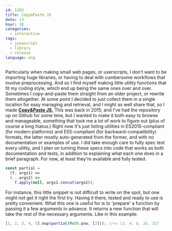 ```yaml
---
id: 1103
title: Copy&Paste JS
date: 13
hour: 18
categories:
  - interactive
tags:
  - javascript
  - library
  - release
language: eng
---
```


Particularly when making small web pages, or userscripts, I don't want to be importing huge libraries, or having to deal with cumbersome workflows that involve preprocessing. And so I find myself making little utility functions that fit my coding style, which end up being the same ones over and over. Sometimes I copy-and-paste them straight from an older project, or rewrite them altogether. At some point I decided to just collect them in a single location for easy managing and retrieval, and I might as well share that, so I made [**Copy&Paste JS.**](https://github.com/agj/copy-paste-js) This was back in 2015, and I've had the repository up on Github for some time, but I wanted to make it both easy to browse and manageable, something that took me a lot of work to figure out (plus of course a long hiatus.) Right now it's just listing utilities in ES2015-compliant (for modern platforms) and ES5-compliant (for backward-compatibility) formats, the latter mostly auto-generated from the former, and with no documentation or examples of use. I did take enough care to fully spec test every utility, and I plan on turning these specs into code that works as both documentation and tests, in addition to explaining what each one does in a brief paragraph. For now, at least they're available and fully tested.

```js
const partial =
  (f, args1) =>
  (...args2) =>
    f.apply(null, args1.concat(args2));
```

For instance, this little snippet is not difficult to write on the spot, but one might not get it right the first try. Having it there, tested and ready to use is pretty convenient. What this one is useful for is to 'prepare' a function by passing it a few arguments in advance. It returns a new function that will take the rest of the necessary arguments. Like in this example:

```js
[1, 2, 3, 4, 5].map(partial(Math.pow, [2])); //=> [2, 4, 8, 16, 32]
```
